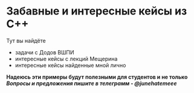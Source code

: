 # Забавные и интересные кейсы из C++
Тут вы найдёте
  - задачи с Додов ВШПИ
  - интересные кейсы с лекций Мещерина
  - интересные кейсы найденные мной лично

**Надеюсь эти примеры будут полезными для студентов и не только**
***Вопросы и предложения пишите в телеграмм - @junehatemeee***
